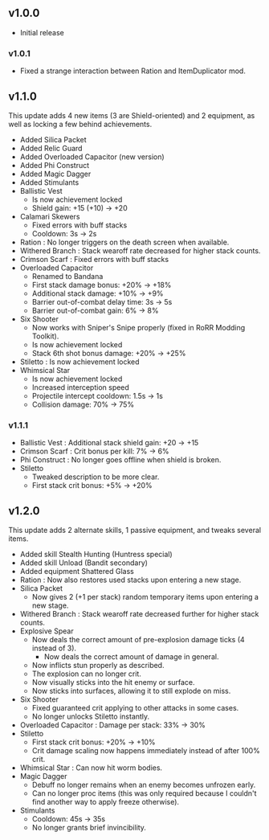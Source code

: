 ## v1.0.0
* Initial release

### v1.0.1
* Fixed a strange interaction between Ration and ItemDuplicator mod.

## v1.1.0
This update adds 4 new items (3 are Shield-oriented) and 2 equipment, as well as locking a few behind achievements.
* Added Silica Packet
* Added Relic Guard
* Added Overloaded Capacitor (new version)
* Added Phi Construct
* Added Magic Dagger
* Added Stimulants
* Ballistic Vest
    * Is now achievement locked
    * Shield gain: +15 (+10) -> +20
* Calamari Skewers
    * Fixed errors with buff stacks
    * Cooldown: 3s -> 2s
* Ration : No longer triggers on the death screen when available.
* Withered Branch : Stack wearoff rate decreased for higher stack counts.
* Crimson Scarf : Fixed errors with buff stacks
* Overloaded Capacitor
    * Renamed to Bandana
    * First stack damage bonus: +20% -> +18%
    * Additional stack damage: +10% -> +9%
    * Barrier out-of-combat delay time: 3s -> 5s
    * Barrier out-of-combat gain: 6% -> 8%
* Six Shooter
    * Now works with Sniper's Snipe properly (fixed in RoRR Modding Toolkit).
    * Is now achievement locked
    * Stack 6th shot bonus damage: +20% -> +25%
* Stiletto : Is now achievement locked
* Whimsical Star
    * Is now achievement locked
    * Increased interception speed
    * Projectile intercept cooldown: 1.5s -> 1s
    * Collision damage: 70% -> 75%

### v1.1.1
* Ballistic Vest : Additional stack shield gain: +20 -> +15
* Crimson Scarf : Crit bonus per kill: 7% -> 6%
* Phi Construct : No longer goes offline when shield is broken.
* Stiletto
    * Tweaked description to be more clear.
    * First stack crit bonus: +5% -> +20%

## v1.2.0
This update adds 2 alternate skills, 1 passive equipment, and tweaks several items.
* Added skill Stealth Hunting (Huntress special)
* Added skill Unload (Bandit secondary)
* Added equipment Shattered Glass
* Ration : Now also restores used stacks upon entering a new stage.
* Silica Packet
    * Now gives 2 (+1 per stack) random temporary items upon entering a new stage.
* Withered Branch : Stack wearoff rate decreased further for higher stack counts.
* Explosive Spear
    * Now deals the correct amount of pre-explosion damage ticks (4 instead of 3).
        * Now deals the correct amount of damage in general.
    * Now inflicts stun properly as described.
    * The explosion can no longer crit.
    * Now visually sticks into the hit enemy or surface.
    * Now sticks into surfaces, allowing it to still explode on miss.
* Six Shooter
    * Fixed guaranteed crit applying to other attacks in some cases.
    * No longer unlocks Stiletto instantly.
* Overloaded Capacitor : Damage per stack: 33% -> 30%
* Stiletto
    * First stack crit bonus: +20% -> +10%
    * Crit damage scaling now happens immediately instead of after 100% crit.
* Whimsical Star : Can now hit worm bodies.
* Magic Dagger
    * Debuff no longer remains when an enemy becomes unfrozen early.
    * Can no longer proc items (this was only required because I couldn't find another way to apply freeze otherwise).
* Stimulants
    * Cooldown: 45s -> 35s
    * No longer grants brief invincibility.